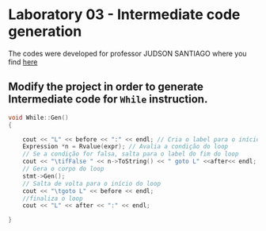 # Laboratory 03 - Intermediate code generation

The codes were developed for professor JUDSON SANTIAGO where you find [here](https://github.com/JudsonSS/Compiladores/tree/master/Labs/Lab11)

## Modify the project in order to generate Intermediate code for `While` instruction.

```c++
void While::Gen()
{

    cout << "L" << before << ":" << endl; // Cria o label para o início do loop
    Expression *n = Rvalue(expr); // Avalia a condição do loop
    // Se a condição for falsa, salta para o label do fim do loop
    cout << "\tifFalse " << n->ToString() << " goto L" <<after<< endl;
    // Gera o corpo do loop
    stmt->Gen(); 
    // Salta de volta para o início do loop
    cout << "\tgoto L" << before << endl;
    //finaliza o loop
    cout << "L" << after << ":" << endl;

}
```
